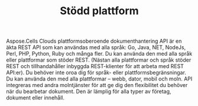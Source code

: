 ﻿---
title: Stödd plattform
second_title: Aspose.Cells Cloud Documen
type: docs
url: /sv/supported-platforms/
description: Aspose.Cells Molnet stöder Excel för att skapa, konvertera, sammanfoga, dela, skydda, hantera interna objekt och så vidare.
weight: 50
kwords: Excel, Office Moln, REST API, Kalkylblad, PDF, CSV, Json, Markdown, Plattformar som stöds
---
Aspose.Cells Clouds plattformsoberoende dokumenthantering API är en äkta REST API som kan användas med alla språk: Go, Java, NET, NodeJs, Perl, PHP, Python, Ruby och många fler. Du kan använda den med alla språk eller plattformar som stöder REST. (Nästan alla plattformar och språk stöder REST och tillhandahåller inbyggda REST-klienter för att arbeta med REST API:er). Du behöver inte oroa dig för språk- eller plattformsbegränsningar. Du kan använda den med alla plattformar – webb, dator, mobil och moln. API integreras med andra molntjänster för att ge dig den flexibilitet du behöver när du bearbetar dokument. Den är lämplig för alla typer av företag, dokument eller innehåll.
